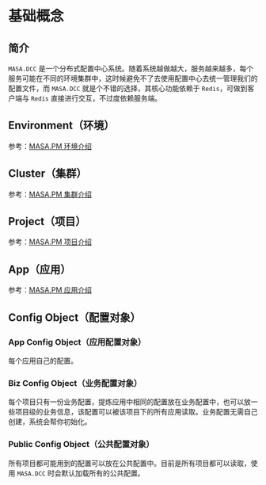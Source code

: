 # 基础概念

## 简介

`MASA.DCC` 是一个分布式配置中心系统。随着系统越做越大，服务越来越多，每个服务可能在不同的环境集群中，这时候避免不了去使用配置中心去统一管理我们的配置文件，而 `MASA.DCC` 就是个不错的选择，其核心功能依赖于 `Redis`，可做到客户端与 `Redis` 直接进行交互，不过度依赖服务端。

## Environment（环境）

参考：[MASA.PM 环境介绍](stack/pm/basic-concepts)

## Cluster（集群）

参考：[MASA.PM 集群介绍](stack/pm/basic-concepts)

## Project（项目）

参考：[MASA.PM 项目介绍](stack/pm/basic-concepts)

## App（应用）

参考：[MASA.PM 应用介绍](stack/pm/basic-concepts)

## Config Object（配置对象）

### App Config Object（应用配置对象）

每个应用自己的配置。

### Biz Config Object（业务配置对象）

每个项目只有一份业务配置，提炼应用中相同的配置放在业务配置中，也可以放一些项目级的业务信息，该配置可以被该项目下的所有应用读取。业务配置无需自己创建，系统会帮你初始化。

### Public Config Object（公共配置对象）

所有项目都可能用到的配置可以放在公共配置中。目前是所有项目都可以读取，使用 `MASA.DCC` 时会默认加载所有的公共配置。